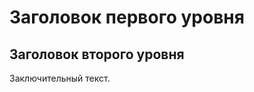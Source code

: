 Заголовок первого уровня
=========================

Заголовок второго уровня
-------------------------

Заключительный текст.